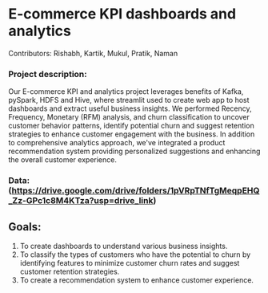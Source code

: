 # E-commerce KPI dashboards and analytics
Contributors: Rishabh, Kartik, Mukul, Pratik, Naman

### Project description: 
Our E-commerce KPI and analytics project leverages benefits of Kafka, pySpark, HDFS and Hive, where streamlit used to create web app to host dashboards and extract useful business insights. We performed Recency, Frequency, Monetary (RFM) analysis, and churn classification to uncover customer behavior patterns, identify potential churn and suggest retention strategies to enhance customer engagement with the business. In addition to comprehensive analytics approach, we've integrated a product recommendation system providing personalized suggestions and enhancing the overall customer experience. 

### Data: (https://drive.google.com/drive/folders/1pVRpTNfTgMeqpEHQ_Zz-GPc1c8M4KTza?usp=drive_link)

## Goals: 
1. To create dashboards to understand various business insights.
2. To classify the types of customers who have the potential to churn by identifying features to minimize customer churn rates and suggest customer retention strategies.
3. To create a recommendation system to enhance customer experience.

